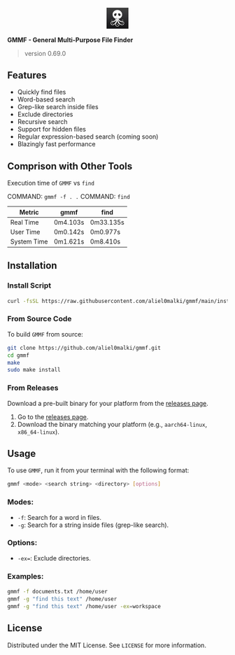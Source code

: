 <p align="center">
  <a href="https://github.com/aliel0malki/gmmf">
    <img src="https://github.com/aliel0malki/gmmf/blob/main/assets/logo.png" alt="GMMF Logo" width="50" />
  </a>
</p>

**GMMF - General Multi-Purpose File Finder**

> version 0.69.0


## Features
- Quickly find files
- Word-based search
- Grep-like search inside files
- Exclude directories
- Recursive search
- Support for hidden files
- Regular expression-based search (coming soon)
- Blazingly fast performance


## Comprison with Other Tools

Execution time of `GMMF` vs `find`

COMMAND: `gmmf -f . .`
COMMAND: `find`

| Metric        | gmmf          | find          |
|---------------|---------------|---------------|
| Real Time     | 0m4.103s      | 0m33.135s     |
| User Time     | 0m0.142s      | 0m0.977s      |
| System Time   | 0m1.621s      | 0m8.410s      |

## Installation

### Install Script

```bash
curl -fsSL https://raw.githubusercontent.com/aliel0malki/gmmf/main/install.sh | bash
```

### From Source Code
To build `GMMF` from source:

```bash
git clone https://github.com/aliel0malki/gmmf.git
cd gmmf
make
sudo make install
```

### From Releases
Download a pre-built binary for your platform from the [releases page](https://github.com/aliel0malki/gmmf/releases).

1. Go to the [releases page](https://github.com/aliel0malki/gmmf/releases).
2. Download the binary matching your platform (e.g., `aarch64-linux`, `x86_64-linux`).


## Usage
To use `GMMF`, run it from your terminal with the following format:

```bash
gmmf <mode> <search string> <directory> [options]
```

### Modes:
- `-f`: Search for a word in files.
- `-g`: Search for a string inside files (grep-like search).

### Options:
- `-ex=`: Exclude directories.

### Examples:
```bash
gmmf -f documents.txt /home/user
gmmf -g "find this text" /home/user
gmmf -g "find this text" /home/user -ex=workspace
```


## License
Distributed under the MIT License. See `LICENSE` for more information.
